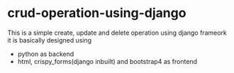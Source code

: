 # crud-operation-using-django
This is a simple create, update and delete operation using django frameork
it is basically designed using 
* python as backend 
* html, crispy_forms(django inbuilt) and bootstrap4 as frontend
